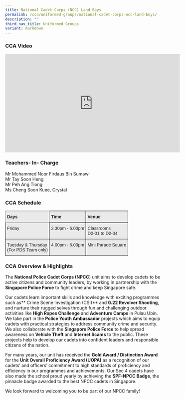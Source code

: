 ```yaml
---
title: National Cadet Corps (NCC) Land Boys
permalink: /cca/uniformed-groups/national-cadet-corps-ncc-land-boys/
description: ""
third_nav_title: Uniformed Groups
variant: markdown
---
```

### CCA Video

<div class="bp-youtube">

<iframe width="560" height="315" src="https://www.youtube.com/embed/IZK2WPvJatQ" title="YouTube video player" frameborder="0" allow="accelerometer; autoplay; clipboard-write; encrypted-media; gyroscope; picture-in-picture" allowfullscreen=""></iframe>

</div>

### Teachers- In- Charge

Mr Mohammed Noor Firdaus Bin Sumawi <br>
Mr Tay Soon Heng <br>
Mr Peh Ang Tiong <br>
Ms Cheng Soon Kuee, Crystal

### CCA Schedule

<style type="text/css">
.tg  {border-collapse:collapse;border-spacing:0;}
.tg td{border-color:black;border-style:solid;border-width:1px;font-family:Arial, sans-serif;font-size:14px;
  overflow:hidden;padding:10px 5px;word-break:normal;}
.tg th{border-color:black;border-style:solid;border-width:1px;font-family:Arial, sans-serif;font-size:14px;
  font-weight:normal;overflow:hidden;padding:10px 5px;word-break:normal;}
.tg .tg-y7qa{background-color:#EAEAEA;color:#222;text-align:left;vertical-align:top}
.tg .tg-z5wu{background-color:#EAEAEA;border-color:inherit;color:#222;font-weight:bold;text-align:left;vertical-align:top}
.tg .tg-rj1p{background-color:#EAEAEA;color:#222;font-weight:bold;text-align:left;vertical-align:top}
</style>
<table class="tg">
<thead>
  <tr>
    <th class="tg-z5wu">Days</th>
    <th class="tg-rj1p">Time</th>
    <th class="tg-rj1p">Venue</th>
  </tr>
</thead>
<tbody>
  <tr>
    <td class="tg-y7qa">Friday</td>
    <td class="tg-y7qa">2.30pm - 6.00pm</td>
    <td class="tg-y7qa">Classrooms<br>D2-01 to D2-04</td>
  </tr>
	  <tr>
    <td class="tg-y7qa">Tuesday &amp; Thursday <br>(For PDS Team only)</td>
    <td class="tg-y7qa">4.00pm - 6.00pm</td>
    <td class="tg-y7qa">Mini Parade Square</td>
  </tr>
</tbody>
</table>

### CCA Overview &amp; Highlights


The **National Police Cadet Corps (NPCC**) unit aims to develop cadets to be active citizens and community leaders, by working in partnership with the **Singapore Police Force** to fight crime and keep Singapore safe.
 
Our cadets learn important skills and knowledge with exciting programmes such as** Crime Scene Investigation (CSI)** and **0.22 Revolver Shooting**, and nurture their rugged selves through fun and challenging outdoor activities like **High Ropes Challenge** and **Adventure Camps** in Pulau Ubin. We take part in the **Police Youth Ambassador** projects which aims to equip cadets with practical strategies to address community crime and security. We also collaborate with the **Singapore Police Force** to help spread awareness on **Vehicle Theft** and **Internet Scams** to the public. These projects help to develop our cadets into confident leaders and responsible citizens of the nation.

For many years, our unit has received the **Gold Award / Distinction Award** for the **Unit Overall Proficiency Award (UOPA)** as a recognition of our cadets’ and officers’ commitment to high standards of proficiency and efficiency in our programmes and achievements. Our Sec 4 cadets have also made the school proud yearly by achieving the **SPF-NPCC Badge**, the pinnacle badge awarded to the best NPCC cadets in Singapore.

We look forward to welcoming you to be part of our NPCC family!

  